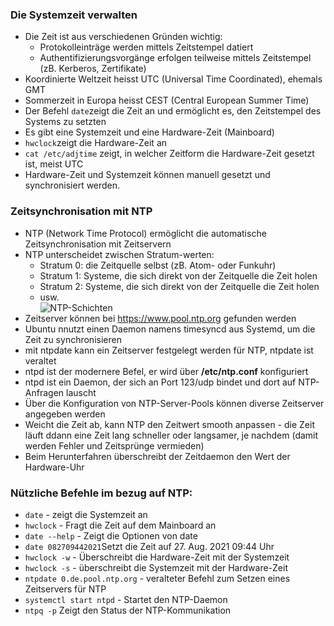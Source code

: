 ### Die Systemzeit verwalten
  * Die Zeit ist aus verschiedenen Gründen wichtig:
    * Protokolleinträge werden mittels Zeitstempel datiert
    * Authentifizierungsvorgänge erfolgen teilweise mittels Zeitstempel (zB. Kerberos, Zertifikate)
  * Koordinierte Weltzeit heisst UTC (Universal Time Coordinated), ehemals GMT
  * Sommerzeit in Europa heisst CEST (Central European Summer Time)
  * Der Befehl `date`zeigt die Zeit an und ermöglicht es, den Zeitstempel des Systems zu setzten 
  * Es gibt eine Systemzeit und eine Hardware-Zeit (Mainboard)
  * `hwclock`zeigt die Hardware-Zeit an
  * `cat /etc/adjtime` zeigt, in welcher Zeitform die Hardware-Zeit gesetzt ist, meist UTC
  * Hardware-Zeit und Systemzeit können manuell gesetzt und synchronisiert werden.

### Zeitsynchronisation mit NTP
  * NTP (Network Time Protocol) ermöglicht die automatische Zeitsynchronisation mit Zeitservern
  * NTP unterscheidet zwischen Stratum-werten:
    * Stratum 0: die Zeitquelle selbst (zB. Atom- oder Funkuhr)
    * Stratum 1: Systeme, die sich direkt von der Zeitquelle die Zeit holen
    * Stratum 2: Systeme, die sich direkt von der Zeitquelle die Zeit holen
    * usw.  
![NTP-Schichten](bilder/zeitsynchronisation.png)
  * Zeitserver können bei https://www.pool.ntp.org gefunden werden  
  * Ubuntu nnutzt einen Daemon namens timesyncd aus Systemd, um die Zeit zu synchronisieren
  * mit ntpdate kann ein Zeitserver festgelegt werden für NTP, ntpdate ist veraltet
  * ntpd ist der modernere Befel, er wird über **/etc/ntp.conf** konfiguriert
  * ntpd ist ein Daemon, der sich an Port 123/udp bindet und  dort auf NTP-Anfragen lauscht
  * Über die Konfiguration von NTP-Server-Pools können diverse Zeitserver angegeben werden
  * Weicht die Zeit ab, kann NTP den Zeitwert smooth anpassen - die Zeit läuft ddann eine Zeit lang schneller oder langsamer, je nachdem (damit werden Fehler und Zeitsprünge vermieden)
  * Beim Herunterfahren überschreibt der Zeitdaemon den Wert der Hardware-Uhr

### Nützliche Befehle im bezug auf NTP:
  * `date` - zeigt die Systemzeit an
  * `hwclock` - Fragt die Zeit auf dem Mainboard an
  * `date --help` - Zeigt die Optionen von date
  * `date 082709442021`Setzt die Zeit auf 27. Aug. 2021 09:44 Uhr
  * `hwclock -w` - Überschreibt die  Hardware-Zeit mit der Systemzeit
  * `hwclock -s` - überschreibt die Systemzeit mit der Hardware-Zeit
  * `ntpdate 0.de.pool.ntp.org` - veralteter Befehl zum Setzen eines Zeitservers für NTP
  * `systemctl start ntpd` - Startet den NTP-Daemon
  * `ntpq -p` Zeigt den Status der NTP-Kommunikation
